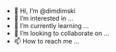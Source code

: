 - 👋 Hi, I’m @dimdimski
- 👀 I’m interested in ...
- 🌱 I’m currently learning ...
- 💞️ I’m looking to collaborate on ...
- 📫 How to reach me ...

<!---
dimdimski/dimdimski is a ✨ special ✨ repository because its `README.md` (this file) appears on your GitHub profile.
You can click the Preview link to take a look at your changes.
--->
